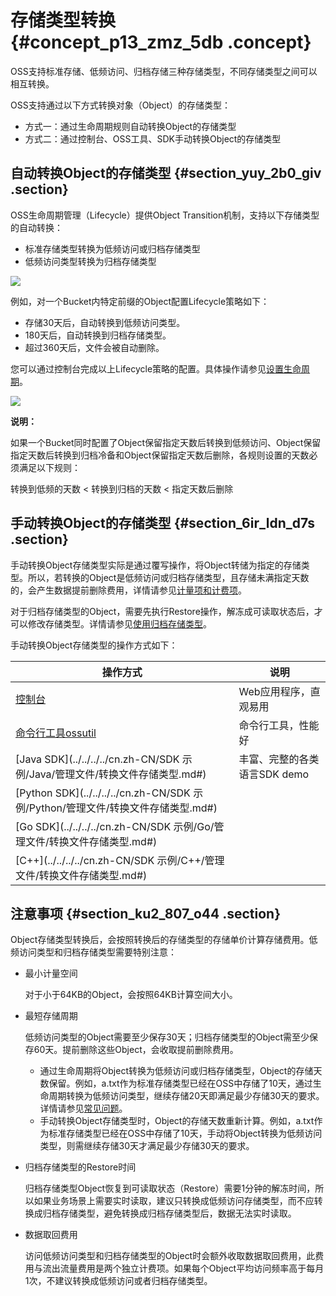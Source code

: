 # 存储类型转换 {#concept_p13_zmz_5db .concept}

OSS支持标准存储、低频访问、归档存储三种存储类型，不同存储类型之间可以相互转换。

OSS支持通过以下方式转换对象（Object）的存储类型：

-   方式一：通过生命周期规则自动转换Object的存储类型
-   方式二：通过控制台、OSS工具、SDK手动转换Object的存储类型

## 自动转换Object的存储类型 {#section_yuy_2b0_giv .section}

OSS生命周期管理（Lifecycle）提供Object Transition机制，支持以下存储类型的自动转换：

-   标准存储类型转换为低频访问或归档存储类型
-   低频访问类型转换为归档存储类型

![](http://static-aliyun-doc.oss-cn-hangzhou.aliyuncs.com/assets/img/4410/15635025101620_zh-CN.png)

例如，对一个Bucket内特定前缀的Object配置Lifecycle策略如下：

-   存储30天后，自动转换到低频访问类型。
-   180天后，自动转换到归档存储类型。
-   超过360天后，文件会被自动删除。

您可以通过控制台完成以上Lifecycle策略的配置。具体操作请参见[设置生命周期](../../../../cn.zh-CN/控制台用户指南/管理存储空间/设置生命周期规则.md#)。

![](http://static-aliyun-doc.oss-cn-hangzhou.aliyuncs.com/assets/img/4410/15635025101622_zh-CN.png)

**说明：** 

如果一个Bucket同时配置了Object保留指定天数后转换到低频访问、Object保留指定天数后转换到归档冷备和Object保留指定天数后删除，各规则设置的天数必须满足以下规则：

转换到低频的天数 < 转换到归档的天数 < 指定天数后删除

## 手动转换Object的存储类型 {#section_6ir_ldn_d7s .section}

手动转换Object存储类型实际是通过覆写操作，将Object转储为指定的存储类型。所以，若转换的Object是低频访问或归档存储类型，且存储未满指定天数的，会产生数据提前删除费用，详情请参见[计量项和计费项](../../../../cn.zh-CN/计量计费/计量项和计费项.md#section_uz2_m2t_lgb)。

对于归档存储类型的Object，需要先执行Restore操作，解冻成可读取状态后，才可以修改存储类型。详情请参见[使用归档存储类型](cn.zh-CN/开发指南/存储类型/创建和使用归档存储类型.md#)。

手动转换Object存储类型的操作方式如下：

|操作方式|说明|
|----|--|
|[控制台](../../../../cn.zh-CN/控制台用户指南/上传、下载和管理文件/修改文件存储类型.md#)|Web应用程序，直观易用|
|[命令行工具ossutil](../../../../cn.zh-CN/常用工具/命令行工具ossutil/常用命令/set-meta.md#section_cmg_g1k_upe)|命令行工具，性能好|
|[Java SDK](../../../../cn.zh-CN/SDK 示例/Java/管理文件/转换文件存储类型.md#)|丰富、完整的各类语言SDK demo|
|[Python SDK](../../../../cn.zh-CN/SDK 示例/Python/管理文件/转换文件存储类型.md#)|
|[Go SDK](../../../../cn.zh-CN/SDK 示例/Go/管理文件/转换文件存储类型.md#)|
|[C++](../../../../cn.zh-CN/SDK 示例/C++/管理文件/转换文件存储类型.md#)|

## 注意事项 {#section_ku2_807_o44 .section}

Object存储类型转换后，会按照转换后的存储类型的存储单价计算存储费用。低频访问类型和归档存储类型需要特别注意：

-   最小计量空间

    对于小于64KB的Object，会按照64KB计算空间大小。

-   最短存储周期

    低频访问类型的Object需要至少保存30天；归档存储类型的Object需至少保存60天。提前删除这些Object，会收取提前删除费用。

    -   通过生命周期将Object转换为低频访问或归档存储类型，Object的存储天数保留。例如，a.txt作为标准存储类型已经在OSS中存储了10天，通过生命周期转换为低频访问类型，继续存储20天即满足最少存储30天的要求。详情请参见[常见问题](cn.zh-CN/开发指南/文件生命周期/常见问题.md#section_ylr_5nn_w54)。
    -   手动转换Object存储类型时，Object的存储天数重新计算。例如，a.txt作为标准存储类型已经在OSS中存储了10天，手动将Object转换为低频访问类型，则需继续存储30天才满足最少存储30天的要求。
-   归档存储类型的Restore时间

    归档存储类型Object恢复到可读取状态（Restore）需要1分钟的解冻时间，所以如果业务场景上需要实时读取，建议只转换成低频访问存储类型，而不应转换成归档存储类型，避免转换成归档存储类型后，数据无法实时读取。

-   数据取回费用

    访问低频访问类型和归档存储类型的Object时会额外收取数据取回费用，此费用与流出流量费用是两个独立计费项。如果每个Object平均访问频率高于每月1次，不建议转换成低频访问或者归档存储类型。


